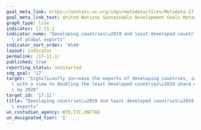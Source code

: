 ```yaml
---
goal_meta_link: https://unstats.un.org/sdgs/metadata/files/Metadata-17-11-01.pdf
goal_meta_link_text: United Nations Sustainable Development Goals Metadata (pdf 468kB)
graph_type: line
indicator: 17.11.1
indicator_name: "Developing countries\u2019 and least developed countries\u2019 share\
  \ of global exports"
indicator_sort_order: '0140'
layout: indicator
permalink: /17-11-1/
published: true
reporting_status: notstarted
sdg_goal: '17'
target: "Significantly increase the exports of developing countries, in particular\
  \ with a view to doubling the least developed countries\u2019 share of global exports\
  \ by 2020"
target_id: '17.11'
title: "Developing countries\u2019 and least developed countries\u2019 share of global\
  \ exports"
un_custodian_agency: WTO,ITC,UNCTAD
un_designated_tier: '1'
---
```

